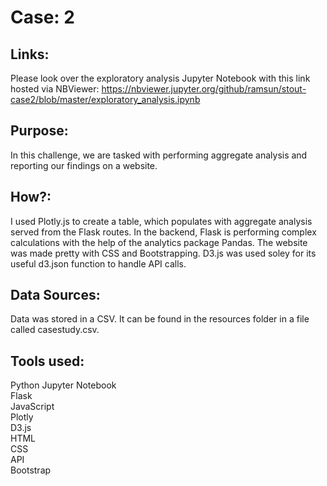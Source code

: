 # Case: 2 

## Links:
Please look over the exploratory analysis Jupyter Notebook with this link hosted via NBViewer: 
https://nbviewer.jupyter.org/github/ramsun/stout-case2/blob/master/exploratory_analysis.ipynb

## Purpose:
In this challenge, we are tasked with performing aggregate analysis and reporting our findings on a website.

## How?:
I used Plotly.js to create a table, which populates with aggregate analysis served from the Flask routes.  In the backend, Flask is performing complex calculations with the help of the analytics package Pandas.  The website was made pretty with CSS and Bootstrapping.  D3.js was used soley for its useful d3.json function to handle API calls.

## Data Sources:
Data was stored in a CSV.  It can be found in the resources folder in a file called casestudy.csv.

## Tools used:
Python
Jupyter Notebook  
Flask  
JavaScript  
Plotly  
D3.js  
HTML  
CSS  
API  
Bootstrap  